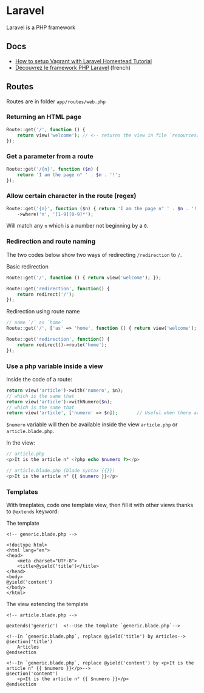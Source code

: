# Laravel
Laravel is a PHP framework

## Docs
- [How to setup Vagrant with Laravel Homestead Tutorial](https://www.youtube.com/watch?v=rs2Hzx4qBm8)
- [Découvrez le framework PHP Laravel](https://openclassrooms.com/fr/courses/3613341-decouvrez-le-framework-php-laravel/3616434-installation-et-organisation) (french)

## Routes
Routes are in folder `app/routes/web.php`

### Returning an HTML page
```php
Route::get('/', function () {
    return view('welcome'); // <-- returns the view in file `resources/views/welcome.blade.php
});
```

### Get a parameter from a route
```php
Route::get('/{n}', function ($n) {
    return 'I am the page n° ' . $n . '!';
});
```

### Allow certain character in the route (regex)
```php
Route::get('{n}', function ($n) { return 'I am the page n° ' . $n . '!'; })
    ->where('n', '[1-9][0-9]*');
```
Will match any `n` which is a number not beginning by a `0`.

### Redirection and route naming
The two codes below show two ways of redirecting `/redirection` to `/`.

Basic redirection
```php
Route::get('/', function () { return view('welcome'); });

Route::get('redirection', function() {
    return redirect('/');
});
```
Redirection using route name
```php
// name `/` as `home`
Route::get('/', ['as' => 'home', function () { return view('welcome'); }]);

Route::get('redirection', function() {
    return redirect()->route('home');
});
```

### Use a php variable inside a view
Inside the code of a route:
```php
return view('article')->with('numero', $n);
// which is the same that
return view('article')->withNumero($n);
// which is the same that
return view('article', ['numero' => $n]);       // Useful when there are several variables
```
`$numero` variable will then be available inside the view `article.php` or `article.blade.php`.

In the view:
```php
// article.php
<p>It is the article n° <?php echo $numero ?></p>
```
```php
// article.blade.php (blade syntax {{}})
<p>It is the article n° {{ $numero }}</p>
```

### Templates
With tmeplates, code one template view, then fill it with other views thanks to `@extends` keyword:

The template
```blade
<!-- generic.blade.php -->

<!doctype html>
<html lang="en">
<head>
    <meta charset="UTF-8">
    <title>@yield('title')</title>
</head>
<body>
@yield('content')
</body>
</html>
```
The view extending the template
```blade
<!-- article.blade.php -->

@extends('generic')  <!--Use the template `generic.blade.php`-->

<!--In `generic.blade.php`, replace @yield('title') by Articles-->
@section('title')
    Articles
@endsection

<!--In `generic.blade.php`, replace @yield('content') by <p>It is the article n° {{ $numero }}</p>-->
@section('content')
    <p>It is the article n° {{ $numero }}</p>
@endsection
```
